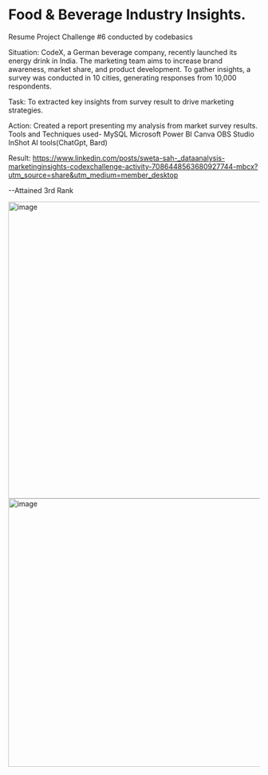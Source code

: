 # Food & Beverage Industry Insights.

Resume Project Challenge #6 conducted by codebasics

Situation:
CodeX, a German beverage company, recently launched its energy drink in India. The marketing team aims to increase brand awareness, market share, and product development. To gather insights, a survey was conducted in 10 cities, generating responses from 10,000 respondents. 

Task:
To extracted key insights from survey result to drive marketing strategies.

Action:
Created a report presenting my analysis from market survey results.
Tools and Techniques used-
MySQL
Microsoft Power BI
Canva
OBS Studio
InShot
AI tools(ChatGpt, Bard)

Result:
https://www.linkedin.com/posts/sweta-sah-_dataanalysis-marketinginsights-codexchallenge-activity-7086448563680927744-mbcx?utm_source=share&utm_medium=member_desktop

--Attained 3rd Rank


<img width="595" alt="image" src="https://github.com/Sweta-Sah/Food-Beverage-Industry-Insights./assets/132820867/cd4ddca3-52d8-47d8-b426-af99513cb759">


<img width="538" alt="image" src="https://github.com/Sweta-Sah/Food-Beverage-Industry-Insights./assets/132820867/82cc38d5-509f-4347-84b6-48de0f1e54ec">



